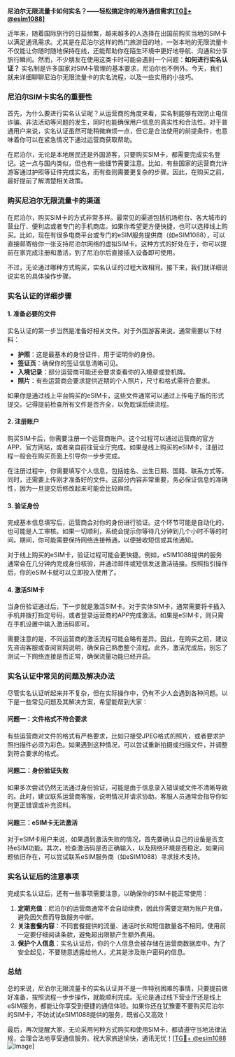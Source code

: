 **尼泊尔无限流量卡如何实名？——轻松搞定你的海外通信需求[[TG💪+ @esim1088](https://t.me/s/esim1088)]**

近年来，随着国际旅行的日益频繁，越来越多的人选择在出国前购买当地的SIM卡以满足通讯需求。尤其是在尼泊尔这样的热门旅游目的地，一张本地的无限流量卡不仅能让你随时随地保持在线，还能帮助你在陌生环境中更好地导航、沟通和分享旅行瞬间。然而，不少朋友在使用这类卡时可能会遇到一个问题：**如何进行实名认证？** 实名制是许多国家对SIM卡管理的基本要求，尼泊尔也不例外。今天，我们就来详细聊聊尼泊尔无限流量卡的实名流程，以及一些实用的小技巧。

### 尼泊尔SIM卡实名的重要性

首先，为什么要进行实名认证呢？从运营商的角度来看，实名制能够有效防止电信诈骗、非法活动等问题的发生，同时也能确保用户信息的真实性和合法性。对于普通用户来说，实名认证虽然可能稍微麻烦一点，但它是合法使用的前提条件，也意味着你可以在紧急情况下通过运营商获取帮助。

在尼泊尔，无论是本地居民还是外国游客，只要购买SIM卡，都需要完成实名登记。这一点与国内类似，但也有一些细节需要注意。比如，有些国家的运营商允许游客通过护照等证件完成实名，而有些则需要更复杂的步骤。因此，在购买之前，最好提前了解清楚相关政策。

### 购买尼泊尔无限流量卡的渠道

在尼泊尔，购买SIM卡的方式非常多样。最常见的渠道包括机场柜台、各大城市的营业厅、便利店或者专门的手机商店。如果你希望更方便快捷，也可以选择线上购买。比如，现在有很多电商平台或专门的eSIM服务提供商（如eSIM1088），可以直接邮寄给你一张支持尼泊尔网络的虚拟SIM卡。这种方式的好处在于，你可以提前在家完成注册和激活，到了尼泊尔后直接插入设备即可使用。

不过，无论通过哪种方式购买，实名认证的过程大致相同。接下来，我们就详细说说实名的具体操作步骤。

### 实名认证的详细步骤

#### 1. 准备必要的文件

实名认证的第一步当然是准备好相关文件。对于外国游客来说，通常需要以下材料：

- **护照**：这是最基本的身份证件，用于证明你的身份。
- **签证页**：确保你的签证信息清晰可见。
- **入境记录**：部分运营商可能还会要求查看你的入境章或登机牌。
- **照片**：有些运营商会要求提供近期的个人照片，尺寸和格式需符合要求。

如果你是通过线上平台购买的eSIM卡，这些文件通常可以通过上传电子版的形式提交。记得提前检查所有文件是否齐全，以免耽误后续流程。

#### 2. 注册账户

购买SIM卡后，你需要注册一个运营商账户。这个过程可以通过运营商的官方APP、官方网站，或者亲自前往营业厅完成。如果是线上购买的eSIM卡，注册过程一般会在购买页面上引导你一步步完成。

在注册过程中，你需要填写个人信息，包括姓名、出生日期、国籍、联系方式等。同时，还需要上传刚才准备好的文件。这部分内容非常重要，务必保证信息的准确性，因为一旦提交后修改起来可能会比较麻烦。

#### 3. 验证身份

完成基本信息填写后，运营商会对你的身份进行验证。这个环节可能是自动化的，也可能是人工审核。如果一切顺利，系统会提示你等待几分钟到几个小时不等的时间。期间，你可能需要保持网络连接畅通，以便接收短信或其他通知。

对于线上购买的eSIM卡，验证过程可能会更快捷。例如，eSIM1088提供的服务通常会在几分钟内完成身份核验，并通过邮件或短信发送激活链接。按照指引操作后，你的eSIM卡就可以立即投入使用了。

#### 4. 激活SIM卡

当身份验证通过后，下一步就是激活SIM卡。对于实体SIM卡，通常需要将卡插入手机并拨打指定号码，或者登录运营商的APP完成激活。如果是eSIM卡，则只需在手机设置中输入激活码即可。

需要注意的是，不同运营商的激活流程可能会略有差异。因此，在购买之前，建议先咨询客服或查阅官网说明，确保自己熟悉整个流程。此外，激活完成后，别忘了测试一下网络连接是否正常，确保流量功能已经开启。

### 实名认证中常见的问题及解决办法

尽管实名认证听起来并不复杂，但在实际操作中，仍有不少人会遇到各种问题。以下是一些常见问题及其解决方案，希望能帮到大家：

#### 问题一：文件格式不符合要求

有些运营商对文件的格式有严格要求，比如只接受JPEG格式的照片，或者要求护照扫描件必须为彩色。如果遇到这种情况，可以尝试重新拍摄或扫描文件，并调整到符合要求的格式。

#### 问题二：身份验证失败

如果多次尝试仍然无法通过身份验证，可能是由于信息录入错误或文件不清晰导致的。此时，建议联系运营商客服，说明情况并请求协助。客服人员通常会指导你如何更正错误或补充资料。

#### 问题三：eSIM卡无法激活

对于eSIM卡用户来说，如果遇到激活失败的情况，首先要确认自己的设备是否支持eSIM功能。其次，检查激活码是否正确输入，以及网络环境是否稳定。如果问题依旧存在，可以尝试联系eSIM服务商（如eSIM1088）寻求技术支持。

### 实名认证后的注意事项

完成实名认证后，还有一些事项需要注意，以确保你的SIM卡能正常使用：

1. **定期充值**：尼泊尔的运营商通常不会自动续费，因此你需要定期为账户充值，避免因欠费而导致服务中断。
2. **关注套餐内容**：不同套餐提供的流量、通话时长和短信数量各不相同，使用前一定要仔细阅读条款，避免超出限额产生额外费用。
3. **保护个人信息**：实名认证后，你的个人信息会被存储在运营商数据库中。为了安全起见，不要随意透露给他人，尤其是涉及账户密码的信息。

### 总结

总的来说，尼泊尔无限流量卡的实名认证并不是一件特别困难的事情，只要提前做好准备，按照流程一步步操作，就能顺利完成。无论是通过线下营业厅还是线上eSIM服务，都能让你享受到便捷的通信体验。如果你还在犹豫要不要购买尼泊尔的SIM卡，不妨试试eSIM1088提供的服务，既省心又高效！

最后，再次提醒大家，无论采用何种方式购买和使用SIM卡，都请遵守当地法律法规，合理合法地享受通信服务。祝大家旅途愉快，通讯无忧！[[TG💪+ @esim1088](https://t.me/s/esim1088) ![Image](https://i.postimg.cc/4NQfJmqS/Snipaste-2025-05-13-00-14-12.png)]